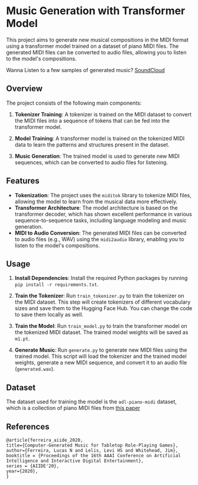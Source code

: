 # Music Generation with Transformer Model

This project aims to generate new musical compositions in the MIDI format using a transformer model trained on a dataset of piano MIDI files. The generated MIDI files can be converted to audio files, allowing you to listen to the model's compositions.



Wanna Listen to a few samples of generated music?  [SoundCloud](https://on.soundcloud.com/Prt9gnLS7LhC3Hj89)

## Overview

The project consists of the following main components:

1. **Tokenizer Training**: A tokenizer is trained on the MIDI dataset to convert the MIDI files into a sequence of tokens that can be fed into the transformer model.

2. **Model Training**: A transformer model is trained on the tokenized MIDI data to learn the patterns and structures present in the dataset.

3. **Music Generation**: The trained model is used to generate new MIDI sequences, which can be converted to audio files for listening.

## Features

- **Tokenization**: The project uses the `miditok` library to tokenize MIDI files, allowing the model to learn from the musical data more effectively.
- **Transformer Architecture**: The model architecture is based on the transformer decoder, which has shown excellent performance in various sequence-to-sequence tasks, including language modeling and music generation.
- **MIDI to Audio Conversion**: The generated MIDI files can be converted to audio files (e.g., WAV) using the `midi2audio` library, enabling you to listen to the model's compositions.

## Usage

1. **Install Dependencies**: Install the required Python packages by running `pip install -r requirements.txt`.

2. **Train the Tokenizer**: Run `train_tokenizer.py` to train the tokenizer on the MIDI dataset. This step will create tokenizers of different vocabulary sizes and save them to the Hugging Face Hub. You can change the code to save them locally as well.

3. **Train the Model**: Run `train_model.py` to train the transformer model on the tokenized MIDI dataset. The trained model weights will be saved as `m1.pt`.

4. **Generate Music**: Run `generate.py` to generate new MIDI files using the trained model. This script will load the tokenizer and the trained model weights, generate a new MIDI sequence, and convert it to an audio file (`generated.wav`).

## Dataset

The dataset used for training the model is the `adl-piano-midi` dataset, which is a collection of piano MIDI files from [this paper](https://arxiv.org/abs/2008.07009)

## References

```
@article{ferreira_aiide_2020,
title={Computer-Generated Music for Tabletop Role-Playing Games},
author={Ferreira, Lucas N and Lelis, Levi HS and Whitehead, Jim},
booktitle = {Proceedings of the 16th AAAI Conference on Artificial Intelligence and Interactive Digital Entertainment},
series = {AIIDE'20},
year={2020},
}
```
